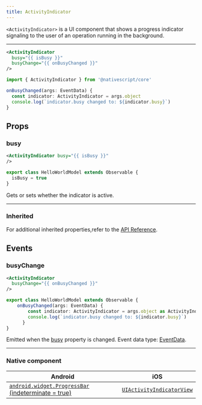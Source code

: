 ```yaml
---
title: ActivityIndicator
---
```

<!-- TODO: Add flavors -->
`<ActivityIndicator>` is a UI component that shows a progress indicator signaling to the user of an operation running in the background.

---

<!-- /// flavor plain -->

```xml
<ActivityIndicator
  busy="{{ isBusy }}"
  busyChange="{{ onBusyChanged }}"
/>
```

```ts
import { ActivityIndicator } from '@nativescript/core'

onBusyChanged(args: EventData) {
  const indicator: ActivityIndicator = args.object
  console.log(`indicator.busy changed to: ${indicator.busy}`)
}
```

<!-- ///

/// flavor angular

```html
<ActivityIndicator [busy]="isBusy" (busyChange)="onBusyChanged($event)">
</ActivityIndicator>
```

```ts
import { ActivityIndicator } from '@nativescript/core'

onBusyChanged(args: EventData) {
  const indicator: ActivityIndicator = args.object
  console.log(`indicator.busy changed to: ${indicator.busy}`)
}
```

///

/// flavor vue

```html
<ActivityIndicator busy="true" @busyChange="onBusyChanged" />
```

```js
export default {
  methods: {
    onBusyChanged(args) {
      const indicator = args.object // ActivityIndicator
      console.log(`indicator.busy changed to: ${indicator.busy}`)
    }
  }
}
```

///

/// flavor react

```tsx
<activityIndicator busy={true} />
```

///

/// flavor svelte

```html
<activityIndicator busy="{true}" on:busyChange="{onBusyChanged}" />
```

```js
export default {
  methods: {
    onBusyChanged(args) {
      const indicator = args.object // ActivityIndicator
      console.log(`indicator.busy changed to: ${indicator.busy}`)
    }
  }
}
```

/// -->

## Props
### busy
```xml
<ActivityIndicator busy="{{ isBusy }}"
/>
```
```ts
export class HelloWorldModel extends Observable {
  isBusy = true
}
```
Gets or sets whether the indicator is active.

---
### Inherited
For additional inherited properties,refer to the [API Reference](https://docs.nativescript.org/api-reference/classes/activityindicator).

## Events
### busyChange

```xml
<ActivityIndicator
  busyChange="{{ onBusyChanged }}"
/>
```
```ts
export class HelloWorldModel extends Observable {
    onBusyChanged(args: EventData) {
        const indicator: ActivityIndicator = args.object as ActivityIndicator
        console.log(`indicator.busy changed to: ${indicator.busy}`)
      }
}
```

Emitted when the [busy](#busy) property is changed. Event data type: [EventData](https://docs.nativescript.org/api-reference/interfaces/eventdata).

---


### Native component

| Android                                                                                                                        | iOS                                                                                                  |
| ------------------------------------------------------------------------------------------------------------------------------ | ---------------------------------------------------------------------------------------------------- |
| [`android.widget.ProgressBar` (indeterminate = true)](https://developer.android.com/reference/android/widget/ProgressBar.html) | [`UIActivityIndicatorView`](https://developer.apple.com/documentation/uikit/uiactivityindicatorview) |

